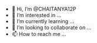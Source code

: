 - 👋 Hi, I’m @CHAITANYA12P
- 👀 I’m interested in ...
- 🌱 I’m currently learning ...
- 💞️ I’m looking to collaborate on ...
- 📫 How to reach me ...

<!---
CHAITANYA12P/CHAITANYA12P is a ✨ special ✨ repository because its `README.md` (this file) appears on your GitHub profile.
You can click the Preview link to take a look at your changes.
--->
